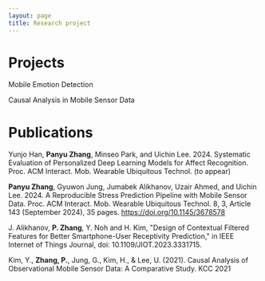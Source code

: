 ```yaml
---
layout: page
title: Research project
---
```

# Projects

Mobile Emotion Detection 

Causal Analysis in Mobile Sensor Data 

# Publications

Yunjo Han, **Panyu Zhang**, Minseo Park, and Uichin Lee. 2024. Systematic Evaluation of Personalized Deep Learning Models for Affect Recognition. Proc. ACM Interact. Mob. Wearable Ubiquitous Technol. (to appear)

**Panyu Zhang**, Gyuwon Jung, Jumabek Alikhanov, Uzair Ahmed, and Uichin Lee. 2024. A Reproducible Stress Prediction Pipeline with Mobile Sensor Data. Proc. ACM Interact. Mob. Wearable Ubiquitous Technol. 8, 3, Article 143 (September 2024), 35 pages. https://doi.org/10.1145/3678578 

J. Alikhanov, **P. Zhang**, Y. Noh and H. Kim, "Design of Contextual Filtered Features for Better Smartphone-User Receptivity Prediction," in IEEE Internet of Things Journal, doi: 10.1109/JIOT.2023.3331715.

Kim, Y., **Zhang, P.**, Jung, G., Kim, H., & Lee, U. (2021). Causal Analysis of Observational Mobile Sensor Data: A Comparative Study. KCC 2021

